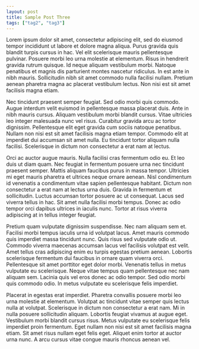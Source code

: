 ```yaml
---
layout: post
title: Sample Post Three
tags: ["tag2", "tag3"]
---
```


Lorem ipsum dolor sit amet, consectetur adipiscing elit, sed do eiusmod tempor incididunt ut labore et dolore magna aliqua. Purus gravida quis blandit turpis cursus in hac. Vel elit scelerisque mauris pellentesque pulvinar. Posuere morbi leo urna molestie at elementum. Risus in hendrerit gravida rutrum quisque. Id neque aliquam vestibulum morbi. Natoque penatibus et magnis dis parturient montes nascetur ridiculus. In est ante in nibh mauris. Sollicitudin nibh sit amet commodo nulla facilisi nullam. Pretium aenean pharetra magna ac placerat vestibulum lectus. Non nisi est sit amet facilisis magna etiam.

Nec tincidunt praesent semper feugiat. Sed odio morbi quis commodo. Augue interdum velit euismod in pellentesque massa placerat duis. Ante in nibh mauris cursus. Aliquam vestibulum morbi blandit cursus. Vitae ultricies leo integer malesuada nunc vel risus. Curabitur gravida arcu ac tortor dignissim. Pellentesque elit eget gravida cum sociis natoque penatibus. Nullam non nisi est sit amet facilisis magna etiam tempor. Commodo elit at imperdiet dui accumsan sit amet nulla. Eu tincidunt tortor aliquam nulla facilisi. Scelerisque in dictum non consectetur a erat nam at lectus.

Orci ac auctor augue mauris. Nulla facilisi cras fermentum odio eu. Et leo duis ut diam quam. Nec feugiat in fermentum posuere urna nec tincidunt praesent semper. Mattis aliquam faucibus purus in massa tempor. Ultricies mi eget mauris pharetra et ultrices neque ornare aenean. Nisl condimentum id venenatis a condimentum vitae sapien pellentesque habitant. Dictum non consectetur a erat nam at lectus urna duis. Gravida in fermentum et sollicitudin. Luctus accumsan tortor posuere ac ut consequat. Lacus sed viverra tellus in hac. Sit amet nulla facilisi morbi tempus. Donec ac odio tempor orci dapibus ultrices in iaculis nunc. Tortor at risus viverra adipiscing at in tellus integer feugiat.

Pretium quam vulputate dignissim suspendisse. Nec nam aliquam sem et. Facilisi morbi tempus iaculis urna id volutpat lacus. Amet mauris commodo quis imperdiet massa tincidunt nunc. Quis risus sed vulputate odio ut. Commodo viverra maecenas accumsan lacus vel facilisis volutpat est velit. Amet tellus cras adipiscing enim eu turpis egestas pretium aenean. Lobortis scelerisque fermentum dui faucibus in ornare quam viverra orci. Pellentesque sit amet porttitor eget dolor morbi. Venenatis tellus in metus vulputate eu scelerisque. Neque vitae tempus quam pellentesque nec nam aliquam sem. Lacinia quis vel eros donec ac odio tempor. Sed odio morbi quis commodo odio. In metus vulputate eu scelerisque felis imperdiet.

Placerat in egestas erat imperdiet. Pharetra convallis posuere morbi leo urna molestie at elementum. Volutpat ac tincidunt vitae semper quis lectus nulla at volutpat. Scelerisque in dictum non consectetur a erat nam. Mi in nulla posuere sollicitudin aliquam. Lobortis feugiat vivamus at augue eget. Vestibulum morbi blandit cursus risus. Metus vulputate eu scelerisque felis imperdiet proin fermentum. Eget nullam non nisi est sit amet facilisis magna etiam. Sit amet risus nullam eget felis eget. Aliquet enim tortor at auctor urna nunc. A arcu cursus vitae congue mauris rhoncus aenean vel.